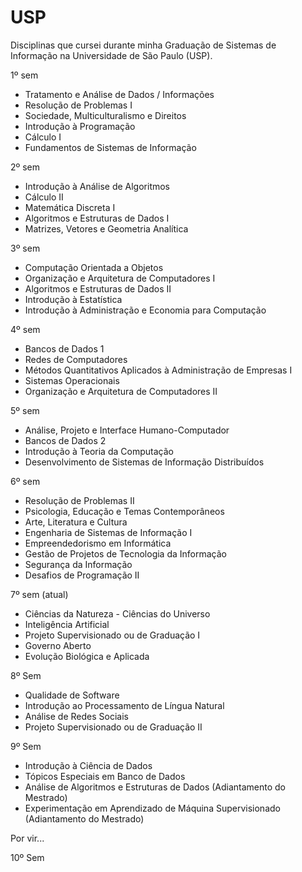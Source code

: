 # USP
Disciplinas que cursei durante minha Graduação de Sistemas de Informação na Universidade de São Paulo (USP).

1º sem
 - Tratamento e Análise de Dados / Informações
 - Resolução de Problemas I
 - Sociedade, Multiculturalismo e Direitos
 - Introdução à Programação
 - Cálculo I
 - Fundamentos de Sistemas de Informação

2º sem
 - Introdução à Análise de Algoritmos
 - Cálculo II
 - Matemática Discreta I
 - Algoritmos e Estruturas de Dados I
 - Matrizes, Vetores e Geometria Analítica

3º sem
 - Computação Orientada a Objetos
 - Organização e Arquitetura de Computadores I
 - Algoritmos e Estruturas de Dados II
 - Introdução à Estatística
 - Introdução à Administração e Economia para Computação

4º sem
 - Bancos de Dados 1
 - Redes de Computadores
 - Métodos Quantitativos Aplicados à Administração de Empresas I
 - Sistemas Operacionais
 - Organização e Arquitetura de Computadores II

5º sem
 - Análise, Projeto e Interface Humano-Computador
 - Bancos de Dados 2 
 - Introdução à Teoria da Computação
 - Desenvolvimento de Sistemas de Informação Distribuídos

6º sem
 - Resolução de Problemas II 
 - Psicologia, Educação e Temas Contemporâneos
 - Arte, Literatura e Cultura
 - Engenharia de Sistemas de Informação I
 - Empreendedorismo em Informática
 - Gestão de Projetos de Tecnologia da Informação
 - Segurança da Informação
 - Desafios de Programação II

7º sem (atual)
 - Ciências da Natureza - Ciências do Universo
 - Inteligência Artificial
 - Projeto Supervisionado ou de Graduação I
 - Governo Aberto
 - Evolução Biológica e Aplicada
 
 8º Sem
 - Qualidade de Software
 - Introdução ao Processamento de Língua Natural
 - Análise de Redes Sociais
 - Projeto Supervisionado ou de Graduação II
 
 9º Sem
 - Introdução à Ciência de Dados
 - Tópicos Especiais em Banco de Dados
 - Análise de Algoritmos e Estruturas de Dados (Adiantamento do Mestrado)
 - Experimentação em Aprendizado de Máquina Supervisionado (Adiantamento do Mestrado)
 
 Por vir...
 
 10º Sem
